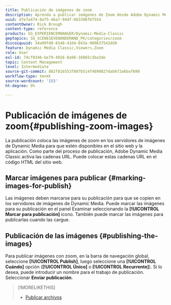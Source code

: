 ```yaml
---
title: Publicación de imágenes de zoom
description: Aprenda a publicar imágenes de Zoom desde Adobe Dynamic Media Classic.
uuid: d7e7a474-8af5-46a7-94df-063396f67554
contentOwner: Rick Brough
content-type: reference
products: SG_EXPERIENCEMANAGER/Dynamic-Media-Classic
geptopics: SG_SCENESEVENONDEMAND_PK/categories/zoom
discoiquuid: 34a99fd0-8148-41d4-843a-909637542dd9
feature: Dynamic Media Classic,Viewers,Zoom
role: User
exl-id: 74cf0346-be79-4916-8a98-16865c3ba3de
topic: Content Management
level: Intermediate
source-git-commit: d82f816553f807b514f4690827dab672a6baf690
workflow-type: tm+mt
source-wordcount: '153'
ht-degree: 9%

---
```


# Publicación de imágenes de zoom{#publishing-zoom-images}

La publicación coloca las imágenes de zoom en los servidores de imágenes de Dynamic Media para que estén disponibles en el sitio web y la aplicación. Como parte del proceso de publicación, Adobe Dynamic Media Classic activa las cadenas URL. Puede colocar estas cadenas URL en el código HTML del sitio web.

## Marcar imágenes para publicar {#marking-images-for-publish}

Las imágenes deben marcarse para su publicación para que se copien en los servidores de imágenes de Dynamic Media. Puede marcar las imágenes para su publicación en el panel Examinar seleccionando la **[!UICONTROL Marcar para publicación]** icono. También puede marcar las imágenes para publicarlas cuando las cargue.

## Publicación de las imágenes {#publishing-the-images}

Para publicar imágenes con zoom, en la barra de navegación global, seleccione **[!UICONTROL Publish]**, luego seleccione una **[!UICONTROL Cuándo]** opción (**[!UICONTROL Único]** o **[!UICONTROL Recurrente]**). Si lo desea, puede introducir un nombre para el trabajo de publicación. Seleccionar **Enviar publicación**.

>[!MORELIKETHIS]
>
>* [Publicar archivos](publishing-files.md#publishing_files)
